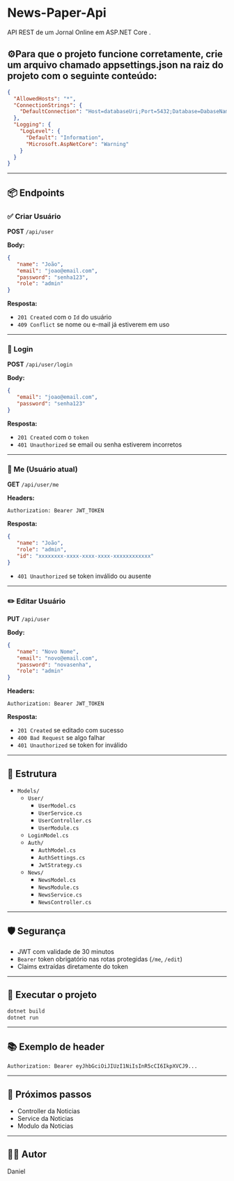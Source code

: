 # News-Paper-Api

API REST de um Jornal Online em ASP.NET Core .

## ⚙️Para que o projeto funcione corretamente, crie um arquivo chamado appsettings.json na raiz do projeto com o seguinte conteúdo:
```json
{
  "AllowedHosts": "*",
  "ConnectionStrings": {
    "DefaultConnection": "Host=databaseUri;Port=5432;Database=DabaseName;Username=postgres;Password=suasenhaaqui"
  },
  "Logging": {
    "LogLevel": {
      "Default": "Information",
      "Microsoft.AspNetCore": "Warning"
    }
  }
}
```

---

## 📦 Endpoints

### ✅ Criar Usuário

**POST** `/api/user`

**Body:**

```json
{
   "name": "João",
   "email": "joao@email.com",
   "password": "senha123",
   "role": "admin"
}
```

**Resposta:**

-  `201 Created` com o `Id` do usuário
-  `409 Conflict` se nome ou e-mail já estiverem em uso

---

### 🔐 Login

**POST** `/api/user/login`

**Body:**

```json
{
   "email": "joao@email.com",
   "password": "senha123"
}
```

**Resposta:**

-  `201 Created` com o `token`
-  `401 Unauthorized` se email ou senha estiverem incorretos

---

### 👤 Me (Usuário atual)

**GET** `/api/user/me`

**Headers:**

```
Authorization: Bearer JWT_TOKEN
```

**Resposta:**

```json
{
   "name": "João",
   "role": "admin",
   "id": "xxxxxxxx-xxxx-xxxx-xxxx-xxxxxxxxxxxx"
}
```

-  `401 Unauthorized` se token inválido ou ausente

---

### ✏️ Editar Usuário

**PUT** `/api/user`

**Body:**

```json
{
   "name": "Novo Nome",
   "email": "novo@email.com",
   "password": "novasenha",
   "role": "admin"
}
```

**Headers:**

```
Authorization: Bearer JWT_TOKEN
```

**Resposta:**

-  `201 Created` se editado com sucesso
-  `400 Bad Request` se algo falhar
-  `401 Unauthorized` se token for inválido

---

## 🔧 Estrutura

-  `Models/`
   -  `User/`
      -  `UserModel.cs`
      -  `UserService.cs`
      -  `UserController.cs`
      -  `UserModule.cs`
   -  `LoginModel.cs`
   -  `Auth/`
      -  `AuthModel.cs`
      -  `AuthSettings.cs`
      -  `JwtStrategy.cs`
   -  `News/`
      -  `NewsModel.cs`
      -  `NewsModule.cs`
      -  `NewsService.cs`
      -  `NewsController.cs`

---

## 🛡️ Segurança

-  JWT com validade de 30 minutos
-  `Bearer` token obrigatório nas rotas protegidas (`/me`, `/edit`)
-  Claims extraídas diretamente do token

---

## 🏃 Executar o projeto

```bash
dotnet build
dotnet run
```

---

## 📚 Exemplo de header

```http
Authorization: Bearer eyJhbGciOiJIUzI1NiIsInR5cCI6IkpXVCJ9...
```

---

## 🧪 Próximos passos

-  Controller da Noticias
-  Service da Noticias
-  Modulo da Noticias

---

## 👨‍💻 Autor

Daniel
